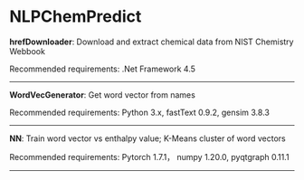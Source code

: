# NLPChemPredict

**hrefDownloader**: Download and extract chemical data from NIST Chemistry Webbook

Recommended requirements: .Net Framework 4.5

** **

**WordVecGenerator**: Get word vector from names

Recommended requirements: Python 3.x, fastText 0.9.2, gensim 3.8.3

** **

**NN**: Train word vector vs enthalpy value; K-Means cluster of word vectors

Recommended requirements: Pytorch 1.7.1， numpy 1.20.0, pyqtgraph 0.11.1

** **
